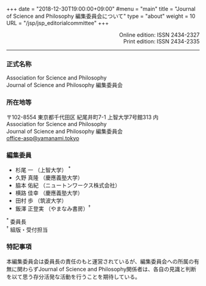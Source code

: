 +++
date = "2018-12-30T19:00:00+09:00"
#menu = "main"
title = "Journal of Science and Philosophy 編集委員会について"
type = "about"
weight = 10
URL = "/jsp/jsp_editorialcommittee"
+++

<p style="text-align: right">
Online edition: ISSN 2434-2327<br>
Print edition: ISSN 2434-2335
</p>

---

### 正式名称

Association for Science and Philosophy<br>
Journal of Science and Philosophy 編集委員会

### 所在地等

〒102-8554 東京都千代田区 紀尾井町7-1 上智大学7号館313 内<br>
Association for Science and Philosophy<br>
Journal of Science and Philosophy 編集委員会<br>
[office-asp@yamanami.tokyo](mailto:office-asp@yamanami.tokyo)


### 編集委員

* 杉尾 一 （上智大学） <sup>*</sup>
* 久野 真隆 （慶應義塾大学）
* 脇本 佑紀 （ニュートンワークス株式会社）
* 横路 佳幸 （慶應義塾大学）
* 田村 歩 （筑波大学）
* 飯澤 正登実 （やまなみ書房）<sup>†</sup>

<sup>*</sup> 委員長<br>
<sup>†</sup> 組版・受付担当

### 特記事項

本編集委員会は委員長の責任のもと運営されているが、編集委員会への所属の有無に関わらずJournal of Science and Philosophy関係者は、各自の見識と判断を以て思う存分活発な活動を行うことを期待している。




<script type="application/ld+json">
{
	"@context": "http://schema.org",
	"@type": "CreativeWorkSeries",
	"name" : "Journal of Science and Philosophy",
	"alternateName" : "JSP",
	"issn" : ["2434-2327", "2434-2335"],
	"copyrightYear": "2018",
	"copyrightHolder": {
		"@type" : "Organization",
		"name" : "Journal of Science and Philosophy editorial committee, Association for Science and Philosophy",
		"email" : "office-asp@yamanami.tokyo",
		"logo" : "https://www.yamanami.tokyo/images/recentWorks/ASP_title_ol.svg",
		"publishingPrinciples" : "https://www.yamanami.tokyo/pdf/toukou.pdf",
		"address": {
			"@type": "PostalAddress",
			"addressLocality": "Tokyo, Japan",
			"postalCode": "102-8554",
			"streetAddress": "Sophia University Bldg. 7 Room 313, 7-1 Kioicho, Chiyoda-ku",
			"addressCountry" : "JP"
		}
	},
	"publisher" : {
		"@type" : "Organization",
		"name" : ["やまなみ書房", "Yamanami Books"]
	}

}
</script>
